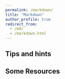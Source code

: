 ```yaml
---
permalink: /markdown/
title: "Markdown"
author_profile: true
redirect_from: 
  - /md/
  - /markdown.html
---
```


## Tips and hints

## Some Resources


